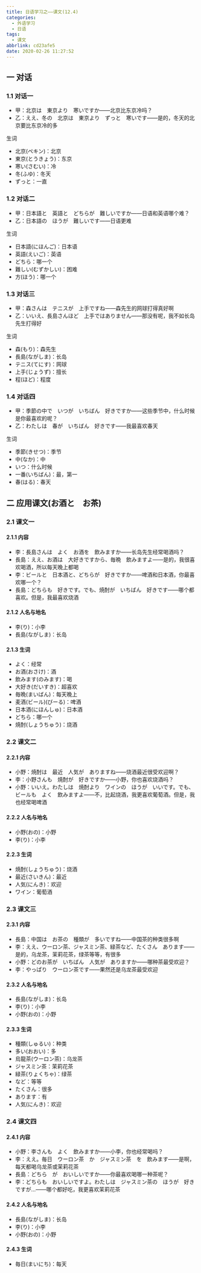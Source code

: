 ```yaml
---
title: 日语学习之——课文(12.4)
categories:
  - 外语学习
  - 日语
tags:
  - 课文
abbrlink: cd23afe5
date: 2020-02-26 11:27:52
---
```

## 一 对话
### 1.1 对话一

* 甲：北京は　東京より　寒いですか——北京比东京冷吗？
* 乙：ええ、冬の　北京は　東京より　ずっと　寒いです——是的，冬天的北京要比东京冷的多

生词

* 北京(ペキン)：北京
* 東京(とうきょう)：东京
* 寒い(さむい)：冷
* 冬(ふゆ)：冬天
* ずっと：一直

<!--more-->

### 1.2 对话二

* 甲：日本語と　英語と　どちらが　難しいですか——日语和英语哪个难？
* 乙：日本語の　ほうが　難しいです——日语更难

生词

* 日本語(にほんご)：日本语
* 英語(えいご)：英语
* どちら：哪一个
* 難しい(むずかしい)：困难
* 方(ほう)：哪一个

### 1.3 对话三

* 甲：森さんは　テニスが　上手ですね——森先生的网球打得真好啊
* 乙：いいえ、長島さんほど　上手ではありません——那没有呢，我不如长岛先生打得好

生词

* 森(もり)：森先生　
* 長島(ながしま)：长岛
* テニス(てにす)：网球
* 上手(じょうず)：擅长
* 程(ほど)：程度

### 1.4 对话四

* 甲：季節の中で　いつが　いちばん　好きですか——这些季节中，什么时候是你最喜欢的呢？
* 乙：わたしは　春が　いちばん　好きです——我最喜欢春天

生词

* 季節(きせつ)：季节
* 中(なか)：中
* いつ：什么时候
* 一番(いちばん)：最，第一
* 春(はる)：春天

## 二 应用课文(お酒と　お茶)

### 2.1 课文一

#### 2.1.1 内容

* 李：長島さんは　よく　お酒を　飲みますか——长岛先生经常喝酒吗？
* 長島：ええ、お酒は　大好きですから、毎晩　飲みますよ——是的，我很喜欢喝酒，所以每天晚上都喝
* 李：ビールと　日本酒と、どちらが　好きですか——啤酒和日本酒，你最喜欢哪一个？
* 長島：どちらも　好きです。でも、焼酎が　いちばん　好きです——哪个都喜欢。但是，我最喜欢烧酒

#### 2.1.2 人名与地名

* 李(り)：小李
* 長島(ながしま)：长岛

#### 2.1.3 生词

* よく：经常
* お酒(おさけ)：酒
* 飲みます(のみます)：喝
* 大好き(だいすき)：超喜欢
* 毎晩(まいばん)：每天晚上
* 麦酒(ビール)(びーる)：啤酒
* 日本酒(にほんしゅ)：日本酒
* どちら：哪一个
* 焼酎(しょうちゅう)：烧酒

### 2.2 课文二

#### 2.2.1 内容

* 小野：焼酎は　最近　人気が　ありますね——烧酒最近很受欢迎啊？
* 李：小野さんも　焼酎が　好きですか——小野，你也喜欢烧酒吗？
* 小野：いいえ。わたしは　焼酎より　ワインの　ほうが　いいです。でも、ビールも　よく　飲みますよ——不，比起烧酒，我更喜欢葡萄酒。但是，我也经常喝啤酒

#### 2.2.2 人名与地名

* 小野(おの)：小野
* 李(り)：小李

#### 2.2.3 生词

* 焼酎(しょうちゅう)：烧酒
* 最近(さいきん)：最近
* 人気(にんき)：欢迎
* ワイン：葡萄酒

### 2.3 课文三

#### 2.3.1 内容

* 長島：中国は　お茶の　種類が　多いですね——中国茶的种类很多啊
* 李：ええ、ウーロン茶、ジャスミン茶、緑茶など、たくさん　あります——是的，乌龙茶，茉莉花茶，绿茶等等，有很多
* 小野：どのお茶が　いちばん　人気が　ありますか——哪种茶最受欢迎？
* 李：やっぱり　ウーロン茶です——果然还是乌龙茶最受欢迎

#### 2.3.2 人名与地名

* 長島(ながしま)：长岛
* 李(り)：小李
* 小野(おの)：小野

#### 2.3.3 生词

* 種類(しゅるい)：种类
* 多い(おおい)：多
* 烏龍茶(ウーロン茶)：乌龙茶
* ジャスミン茶：茉莉花茶
* 緑茶(りょくちゃ)：绿茶
* など：等等
* たくさん：很多
* あります：有
* 人気(にんき)：欢迎

### 2.4 课文四

#### 2.4.1 内容

* 小野：李さんも　よく　飲みますか——小李，你也经常喝吗？
* 李：ええ。毎日　ウーロン茶　か　ジャスミン茶　を　飲みます——是啊，每天都喝乌龙茶或茉莉花茶
* 長島：どちら　が　おいしいですか——你最喜欢喝哪一种茶呢？
* 李：どちらも　おいしいですよ。わたしは　ジャスミン茶の　ほうが　好きですが...——哪个都好吃，我更喜欢茉莉花茶

#### 2.4.2 人名与地名

* 長島(ながしま)：长岛
* 李(り)：小李
* 小野(おの)：小野

#### 2.4.3 生词

* 毎日(まいにち)：每天
